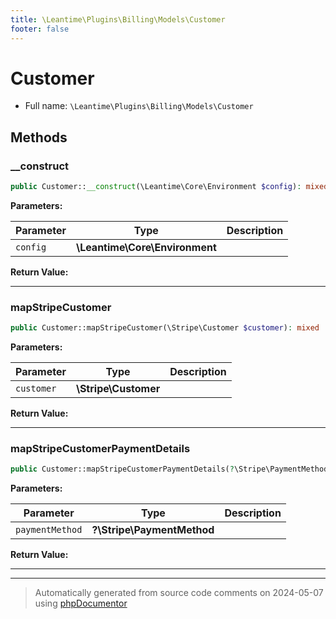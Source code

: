 ```yaml
---
title: \Leantime\Plugins\Billing\Models\Customer
footer: false
---
```


# Customer





* Full name: `\Leantime\Plugins\Billing\Models\Customer`



## Methods

### __construct



```php
public Customer::__construct(\Leantime\Core\Environment $config): mixed
```








**Parameters:**

| Parameter | Type | Description |
|-----------|------|-------------|
| `config` | **\Leantime\Core\Environment** |  |


**Return Value:**





---
### mapStripeCustomer



```php
public Customer::mapStripeCustomer(\Stripe\Customer $customer): mixed
```








**Parameters:**

| Parameter | Type | Description |
|-----------|------|-------------|
| `customer` | **\Stripe\Customer** |  |


**Return Value:**





---
### mapStripeCustomerPaymentDetails



```php
public Customer::mapStripeCustomerPaymentDetails(?\Stripe\PaymentMethod $paymentMethod): mixed
```








**Parameters:**

| Parameter | Type | Description |
|-----------|------|-------------|
| `paymentMethod` | **?\Stripe\PaymentMethod** |  |


**Return Value:**





---


---
> Automatically generated from source code comments on 2024-05-07 using [phpDocumentor](http://www.phpdoc.org/)
